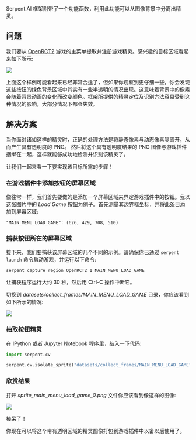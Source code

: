 Serpent.AI 框架附带了一个功能函数，利用此功能可以从图像背景中分离出精灵。


## 问题

我们要从 [OpenRCT2](https://github.com/OpenRCT2/OpenRCT2) 游戏的主菜单提取并注册游戏精灵。感兴趣的目标区域看起来如下所示:


![](https://s3.ca-central-1.amazonaws.com/serpent-ai-assets/wiki/isolate1.png)


上面这个样例可能看起来已经非常合适了，但如果你观察到更仔细一些，你会发现这些按钮的绿色背景区域中其实有一些半透明的情况出现。这意味着背景中的像素会随着背景动画的变化而改变颜色。框架所提供的精灵定位及识别方法容易受到这种情况的影响，大部分情况下都会失效。

## 解决方案

当你面对诸如这样的精灵时，正确的处理方法是将静态像素与动态像素隔离开，从而产生具有透明度的 PNG。 然后将这个具有透明度结果的 PNG 图像与游戏插件捆绑在一起，这样就能够成功地检测并识别该精灵了。

让我们一起来看一下要实现该目标所需的步骤！

### 在游戏插件中添加按钮的屏幕区域

像往常一样，我们首先要做的是添加一个屏幕区域来界定游戏插件中的按钮。我以这张图片中的 _Load Game_ 按钮为例子。首先测量其边界框坐标，并将此条目添加到屏幕区域:

`"MAIN_MENU_LOAD_GAME": (626, 429, 708, 510)`

### 捕获按钮所在的屏幕区域

接下来，我们要捕获该屏幕区域的几个不同的示例。请确保你已通过 `serpent launch` 命令启动游戏，并运行以下命令:

`serpent capture region OpenRCT2 1 MAIN_MENU_LOAD_GAME`

让捕获程序运行大约 30 秒，然后用 Ctrl-C 操作中断它。

切换到 *datasets/collect_frames/MAIN_MENU_LOAD_GAME* 目录，你应该看到如下所示的情况:

![](https://s3.ca-central-1.amazonaws.com/serpent-ai-assets/wiki/isolate2.png)

### 抽取按钮精灵

在 IPython 或者 Jupyter Notebook 程序里，敲入一下代码:

```python
import serpent.cv

serpent.cv.isolate_sprite("datasets/collect_frames/MAIN_MENU_LOAD_GAME", "sprite_main_menu_load_game_0.png")
```

### 欣赏结果

打开 *sprite_main_menu_load_game_0.png* 文件你应该看到像这样的图像:

![](https://s3.ca-central-1.amazonaws.com/serpent-ai-assets/wiki/isolate3.png)

棒呆了！

你现在可以将这个带有透明区域的精灵图像打包到游戏插件中以备以后使用了。
